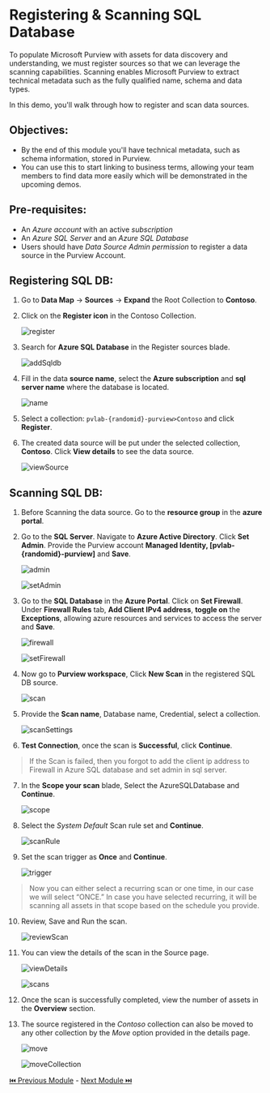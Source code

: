 # Registering & Scanning SQL Database

To populate Microsoft Purview with assets for data discovery and understanding, we must register sources so that we can leverage the scanning capabilities. 
Scanning enables Microsoft Purview to extract technical metadata such as the fully qualified name, schema and data types.

In this demo, you'll walk through how to register and scan data sources.

## Objectives:

- By the end of this module you'll have technical metadata, such as schema information, stored in Purview. 
- You can use this to start linking to business terms, allowing your team members to find data more easily which will be demonstrated in the upcoming demos.

## Pre-requisites:

- An *Azure account* with an active *subscription*
- An *Azure SQL Server* and an *Azure SQL Database*
- Users should have *Data Source Admin permission* to register a data source in the Purview Account.

## Registering SQL DB:

1. Go to **Data Map** -> **Sources** -> **Expand** the Root Collection to **Contoso**.

2. Click on the **Register icon** in the Contoso Collection.

   ![register](./assets/3-1_register.jpg "register")

3. Search for **Azure SQL Database** in the Register sources blade.

   ![addSqldb](./assets/3-2_add_sqldb.jpg "add sqldb")

4. Fill in the data **source name**, select the **Azure subscription** and **sql server name** where the database is located.

   ![name](./assets/3-3_name.jpg "name")

5. Select a collection: ```pvlab-{randomid}-purview>Contoso``` and click **Register**.

6. The created data source will be put under the selected collection, **Contoso**. Click **View details** to see the data source.

   ![viewSource](./assets/3-4_view_source.jpg "view source")

## Scanning SQL DB:

1. Before Scanning the data source. Go to the **resource group** in the **azure portal**.

2. Go to the **SQL Server**. Navigate to **Azure Active Directory**. Click **Set Admin**.
   Provide the Purview account **Managed Identity, [pvlab-{randomid}-purview]** and **Save**.

   ![admin](./assets/3-5_admin.jpg "admin")

   ![setAdmin](./assets/3-6_set_admin.jpg "set admin")

3. Go to the **SQL Database** in the **Azure Portal**. Click on **Set Firewall**. Under **Firewall Rules** tab,
   **Add Client IPv4 address**, **toggle on** the **Exceptions**, allowing azure resources and services to access the server and **Save**.
   
   ![firewall](./assets/3-7_firewall.jpg "firewall")

   ![setFirewall](./assets/3-8_set_firewall.jpg "set firewall")

4. Now go to **Purview workspace**, Click **New Scan** in the registered SQL DB source.
   
   ![scan](./assets/3-9_scan.jpg "scan")

5. Provide the **Scan name**, Database name, Credential, select a collection.
   
   ![scanSettings](./assets/3-10_scan_settings.jpg "scan settings")
   
6. **Test Connection**, once the scan is **Successful**, click **Continue**.

> If the Scan is failed, then you forgot to add the client ip address to Firewall in Azure SQL database and set admin in sql server.

7. In the **Scope your scan** blade, Select the AzureSQLDatabase and **Continue**.
   
   ![scope](./assets/3-11_scope.jpg "scope")

8. Select the _System Default_ Scan rule set and **Continue**.

   ![scanRule](./assets/3-12_scan_rule.jpg "scan rule")
   
9. Set the scan trigger as **Once** and **Continue**.
   
   ![trigger](./assets/3-13_trigger.jpg "trigger")
   
> Now you can either select a recurring scan or one time, in our case we will select “ONCE.” 
> In case you have selected recurring, it will be scanning all assets in that scope based on the schedule you provide. 

10. Review, Save and Run the scan.

    ![reviewScan](./assets/3-14_review_scan.jpg "review scan")
    
11. You can view the details of the scan in the Source page.

    ![viewDetails](./assets/3-15_view_details.jpg "view details")
    
    ![scans](./assets/3-16_scans.jpg "scans")

12. Once the scan is successfully completed, view the number of assets in the **Overview** section.

13. The source registered in the *Contoso* collection can also be moved to any other collection by the *Move* option provided in the details page.

    ![move](./assets/3-17_move.jpg "move")
    
    ![moveCollection](./assets/3-18_move_collection.jpg "move collection")

[ ⏮️ Previous Module](../02_creating-collection-and-adding-role-assignments/documentation.md) - [Next Module ⏭️](../04_registering-and-scanning-adls-gen2-account/documentation.md)
